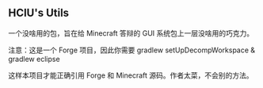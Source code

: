 ## HCIU's Utils

一个没啥用的包，旨在给 Minecraft 答辩的 GUI 系统包上一层没啥用的巧克力。

注意：这是一个 Forge 项目，因此你需要 gradlew setUpDecompWorkspace & gradlew eclipse

这样本项目才能正确引用 Forge 和 Minecraft 源码。作者太菜，不会别的方法。
